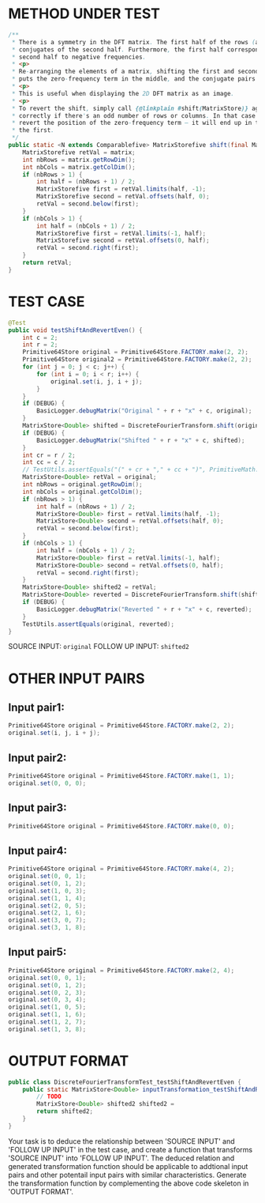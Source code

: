# METHOD UNDER TEST
```java
/**
 * There is a symmetry in the DFT matrix. The first half of the rows (and columns) are the complex
 * conjugates of the second half. Furthermore, the first half correspond to positive frequencies, and the
 * second half to negative frequencies.
 * <p>
 * Re-arranging the elements of a matrix, shifting the first and second halves of the rows (and columns),
 * puts the zero-frequency term in the middle, and the conjugate pairs at equal distances from the centre.
 * <p>
 * This is useful when displaying the 2D DFT matrix as an image.
 * <p>
 * To revert the shift, simply call {@linkplain #shift(MatrixStore)} again. However, this will not work
 * correctly if there's an odd number of rows or columns. In that case the second call will not correctly
 * revert the position of the zero-frequency term – it will end up in the last row/column instead of in
 * the first.
 */
public static <N extends Comparablefive> MatrixStorefive shift(final MatrixStorefive matrix) {
    MatrixStorefive retVal = matrix;
    int nbRows = matrix.getRowDim();
    int nbCols = matrix.getColDim();
    if (nbRows > 1) {
        int half = (nbRows + 1) / 2;
        MatrixStorefive first = retVal.limits(half, -1);
        MatrixStorefive second = retVal.offsets(half, 0);
        retVal = second.below(first);
    }
    if (nbCols > 1) {
        int half = (nbCols + 1) / 2;
        MatrixStorefive first = retVal.limits(-1, half);
        MatrixStorefive second = retVal.offsets(0, half);
        retVal = second.right(first);
    }
    return retVal;
}

```


# TEST CASE
```java
@Test
public void testShiftAndRevertEven() {
    int c = 2;
    int r = 2;
    Primitive64Store original = Primitive64Store.FACTORY.make(2, 2);
    Primitive64Store original2 = Primitive64Store.FACTORY.make(2, 2);
    for (int j = 0; j < c; j++) {
        for (int i = 0; i < r; i++) {
            original.set(i, j, i + j);
        }
    }
    if (DEBUG) {
        BasicLogger.debugMatrix("Original " + r + "x" + c, original);
    }
    MatrixStore<Double> shifted = DiscreteFourierTransform.shift(original);
    if (DEBUG) {
        BasicLogger.debugMatrix("Shifted " + r + "x" + c, shifted);
    }
    int cr = r / 2;
    int cc = c / 2;
    // TestUtils.assertEquals("(" + cr + "," + cc + ")", PrimitiveMath.ZERO, shifted.doubleValue(cr, cc));
    MatrixStore<Double> retVal = original;
    int nbRows = original.getRowDim();
    int nbCols = original.getColDim();
    if (nbRows > 1) {
        int half = (nbRows + 1) / 2;
        MatrixStore<Double> first = retVal.limits(half, -1);
        MatrixStore<Double> second = retVal.offsets(half, 0);
        retVal = second.below(first);
    }
    if (nbCols > 1) {
        int half = (nbCols + 1) / 2;
        MatrixStore<Double> first = retVal.limits(-1, half);
        MatrixStore<Double> second = retVal.offsets(0, half);
        retVal = second.right(first);
    }
    MatrixStore<Double> shifted2 = retVal;
    MatrixStore<Double> reverted = DiscreteFourierTransform.shift(shifted2);
    if (DEBUG) {
        BasicLogger.debugMatrix("Reverted " + r + "x" + c, reverted);
    }
    TestUtils.assertEquals(original, reverted);
}

```
SOURCE INPUT: `original`
FOLLOW UP INPUT: `shifted2`


# OTHER INPUT PAIRS 
## Input pair1:
```java
Primitive64Store original = Primitive64Store.FACTORY.make(2, 2);
original.set(i, j, i + j);
```

## Input pair2:
```java
Primitive64Store original = Primitive64Store.FACTORY.make(1, 1);
original.set(0, 0, 0);
```

## Input pair3:
```java
Primitive64Store original = Primitive64Store.FACTORY.make(0, 0);
```

## Input pair4:
```java
Primitive64Store original = Primitive64Store.FACTORY.make(4, 2);
original.set(0, 0, 1);
original.set(0, 1, 2);
original.set(1, 0, 3);
original.set(1, 1, 4);
original.set(2, 0, 5);
original.set(2, 1, 6);
original.set(3, 0, 7);
original.set(3, 1, 8);
```

## Input pair5:
```java
Primitive64Store original = Primitive64Store.FACTORY.make(2, 4);
original.set(0, 0, 1);
original.set(0, 1, 2);
original.set(0, 2, 3);
original.set(0, 3, 4);
original.set(1, 0, 5);
original.set(1, 1, 6);
original.set(1, 2, 7);
original.set(1, 3, 8);
```



# OUTPUT FORMAT
```java
public class DiscreteFourierTransformTest_testShiftAndRevertEven {
    public static MatrixStore<Double> inputTransformation_testShiftAndRevertEven(Primitive64Store original)  {
        // TODO
        MatrixStore<Double> shifted2 shifted2 = 
		return shifted2;
    }
}
```
Your task is to deduce the relationship between 'SOURCE INPUT' and 'FOLLOW UP INPUT' in the test case, and create a function that transforms 'SOURCE INPUT' into 'FOLLOW UP INPUT'.
The deduced relation and generated transformation function should be applicable to addtional input pairs and other potentail input pairs with similar characteristics.
Generate the transformation function by complementing the above code skeleton in 'OUTPUT FORMAT'.